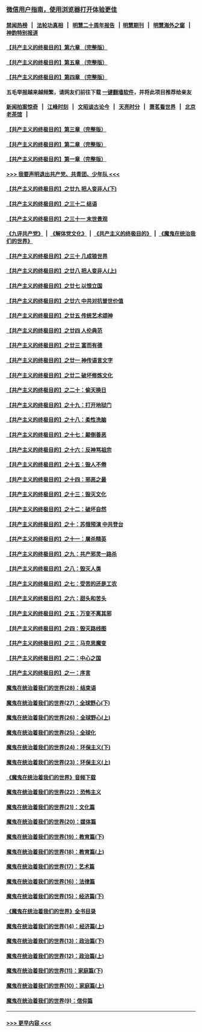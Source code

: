 ### [微信用户指南，使用浏览器打开体验更佳](https://github.com/gfw-breaker/banned-news1/blob/master/indexes/wechat-guide.md?t=0)
#### [禁闻热榜](热点新闻.md?t=0)  &nbsp;&nbsp;|&nbsp;&nbsp; [法轮功真相](https://github.com/gfw-breaker/truth/blob/master/README.md?t=0) &nbsp;&nbsp;|&nbsp;&nbsp; [明慧二十周年报告](https://github.com/gfw-breaker/mh-reports/blob/master/README.md?t=0) &nbsp;&nbsp;|&nbsp;&nbsp;[明慧期刊](https://github.com/gfw-breaker/mh-qikan) &nbsp;&nbsp;|&nbsp;&nbsp; [明慧海外之窗](https://github.com/gfw-breaker/mh-news/blob/master/README.md?t=0) &nbsp;&nbsp;|&nbsp;&nbsp; [神韵特别报道](https://github.com/gfw-breaker/mh-news/blob/master/shenyun.md?t=0)
#### [【共产主义的终极目的】第六章 （完整版）](../pages/nsc422/n11428913.md?t=02172244) 
#### [【共产主义的终极目的】第五章 （完整版）](../pages/nsc422/n11428912.md?t=02172244) 
#### [【共产主义的终极目的】第四章 （完整版）](../pages/nsc422/n11428907.md?t=02172244) 
#### 五毛举报越来越频繁，请网友们前往下载 [一键翻墙软件](https://github.com/gfw-breaker/ssr-accounts)，并将此项目推荐给亲友
#### [新闻拍案惊奇](https://github.com/gfw-breaker/banned-news1/blob/master/pages/link4.md) &nbsp;&nbsp;|&nbsp;&nbsp; [江峰时刻](https://github.com/gfw-breaker/banned-news1/blob/master/pages/link4.md) &nbsp;&nbsp;|&nbsp;&nbsp; [文昭谈古论今](https://github.com/gfw-breaker/banned-news1/blob/master/pages/link4.md) &nbsp;&nbsp;|&nbsp;&nbsp; [天亮时分](https://github.com/gfw-breaker/banned-news1/blob/master/pages/link4.md) &nbsp;&nbsp;|&nbsp;&nbsp; [萧茗看世界](https://github.com/gfw-breaker/banned-news1/blob/master/pages/link4.md) &nbsp;&nbsp;|&nbsp;&nbsp; [北京老茶馆](https://github.com/gfw-breaker/banned-news1/blob/master/pages/link4.md) &nbsp;&nbsp;|&nbsp;&nbsp; 
#### [【共产主义的终极目的】第三章（完整版）](../pages/nsc422/n11428848.md?t=02172244) 
#### [【共产主义的终极目的】第二章（完整版）](../pages/nsc422/n11428831.md?t=02172244) 
#### [【共产主义的终极目的】第一章（完整版）](../pages/nsc422/n11417651.md?t=02172244) 
#### [>>> 我要声明退出共产党、共青团、少年队 <<<](https://github.com/begood0513/goodnews/blob/master/quit/letter.md) 
#### [【共产主义的终极目的】之廿九 把人变非人(下)](../pages/nsc422/n11344140.md?t=02172244) 
#### [【共产主义的终极目的】之三十二 结语](../pages/nsc422/n11360535.md?t=02172244) 
#### [【共产主义的终极目的】之三十一 末世景观](../pages/nsc422/n11351129.md?t=02172244) 
#### [《九评共产党》](https://github.com/begood0513/9ping.md/blob/master/README.md) &nbsp;|&nbsp; [《解体党文化》](../../../../jtdwh.md/blob/master/README.md)  &nbsp;|&nbsp; [《共产主义的终极目的》](../../../../gczydzjmd.md/blob/master/README.md) &nbsp;|&nbsp; [《魔鬼在统治我们的世界》](../../../../mgztzwmdsj.md/blob/master/README.md) 
#### [【共产主义的终极目的】之三十 几成狼世界](../pages/nsc422/n11348280.md?t=02172244) 
#### [【共产主义的终极目的】之廿八 把人变非人(上)](../pages/nsc422/n11340492.md?t=02172244) 
#### [【共产主义的终极目的】之廿七 以恨立国](../pages/nsc422/n11336944.md?t=02172244) 
#### [【共产主义的终极目的】之廿六 中共对抗普世价值](../pages/nsc422/n11324785.md?t=02172244) 
#### [【共产主义的终极目的】之廿五 传统艺术颂神](../pages/nsc422/n11296396.md?t=02172244) 
#### [【共产主义的终极目的】之廿四 人伦典范](../pages/nsc422/n11296397.md?t=02172244) 
#### [【共产主义的终极目的】之廿三 富而有德](../pages/nsc422/n11283598.md?t=02172244) 
#### [【共产主义的终极目的】之廿一 神传语言文字](../pages/nsc422/n11263265.md?t=02172244) 
#### [【共产主义的终极目的】之廿二 破坏修炼文化](../pages/nsc422/n11245728.md?t=02172244) 
#### [【共产主义的终极目的】之二十：偷天换日](../pages/nsc422/n11238846.md?t=02172244) 
#### [【共产主义的终极目的】之十九：打开地狱门](../pages/nsc422/n11206376.md?t=02172244) 
#### [【共产主义的终极目的】之十八：柔性洗脑](../pages/nsc422/n11199994.md?t=02172244) 
#### [【共产主义的终极目的】之十七：颠倒善恶](../pages/nsc422/n11179782.md?t=02172244) 
#### [【共产主义的终极目的】之十六：反神骂祖宗](../pages/nsc422/n11166798.md?t=02172244) 
#### [【共产主义的终极目的】之十五：毁人不倦](../pages/nsc422/n11166792.md?t=02172244) 
#### [【共产主义的终极目的】之十四：邪恶之最](../pages/nsc422/n11150249.md?t=02172244) 
#### [【共产主义的终极目的】之十三：毁灭文化](../pages/nsc422/n11135227.md?t=02172244) 
#### [【共产主义的终极目的】之十二：破坏自然](../pages/nsc422/n11135214.md?t=02172244) 
#### [【共产主义的终极目的】之十：苏俄预演 中共登台](../pages/nsc422/n11118424.md?t=02172244) 
#### [【共产主义的终极目的】之十一：屠杀精英](../pages/nsc422/n11118442.md?t=02172244) 
#### [【共产主义的终极目的】之九：共产邪灵一路杀](../pages/nsc422/n11114139.md?t=02172244) 
#### [【共产主义的终极目的】之八：毁灭人类](../pages/nsc422/n11108503.md?t=02172244) 
#### [【共产主义的终极目的】之七：受苦的还是工农](../pages/nsc422/n11101809.md?t=02172244) 
#### [【共产主义的终极目的】之六：甜头和苦头](../pages/nsc422/n11096971.md?t=02172244) 
#### [【共产主义的终极目的】之五：万变不离其邪](../pages/nsc422/n11091285.md?t=02172244) 
#### [【共产主义的终极目的】之四：毁灭路线图](../pages/nsc422/n11086284.md?t=02172244) 
#### [【共产主义的终极目的】之三：马克思魔变](../pages/nsc422/n11061941.md?t=02172244) 
#### [【共产主义的终极目的】之二：中心之国](../pages/nsc422/n11047728.md?t=02172244) 
#### [【共产主义的终极目的】之一：序言](../pages/nsc422/n11086077.md?t=02172244) 
#### [魔鬼在统治着我们的世界(28)：结束语](../pages/nsc422/n10936246.md?t=02172244) 
#### [魔鬼在统治着我们的世界(27)：全球野心(下)](../pages/nsc422/n10928319.md?t=02172244) 
#### [魔鬼在统治着我们的世界(26)：全球野心(上)](../pages/nsc422/n10900318.md?t=02172244) 
#### [魔鬼在统治着我们的世界(25)：全球化](../pages/nsc422/n10788205.md?t=02172244) 
#### [魔鬼在统治着我们的世界(24)：环保主义(下)](../pages/nsc422/n10695307.md?t=02172244) 
#### [魔鬼在统治着我们的世界(23)：环保主义(上)](../pages/nsc422/n10688613.md?t=02172244) 
#### [《魔鬼在统治着我们的世界》音频下载](../pages/nsc422/n10635553.md?t=02172244) 
#### [魔鬼在统治着我们的世界(22)：恐怖主义](../pages/nsc422/n10614727.md?t=02172244) 
#### [魔鬼在统治着我们的世界(21)：文化篇](../pages/nsc422/n10597706.md?t=02172244) 
#### [魔鬼在统治着我们的世界(20)：媒体篇](../pages/nsc422/n10586579.md?t=02172244) 
#### [魔鬼在统治着我们的世界(19)：教育篇(下)](../pages/nsc422/n10564808.md?t=02172244) 
#### [魔鬼在统治着我们的世界(18)：教育篇(上)](../pages/nsc422/n10526970.md?t=02172244) 
#### [魔鬼在统治着我们的世界(17)：艺术篇](../pages/nsc422/n10499093.md?t=02172244) 
#### [魔鬼在统治着我们的世界(16)：法律篇](../pages/nsc422/n10485969.md?t=02172244) 
#### [魔鬼在统治着我们的世界(15)：经济篇(下)](../pages/nsc422/n10469975.md?t=02172244) 
#### [《魔鬼在统治着我们的世界》全书目录](../pages/nsc422/n10464261.md?t=02172244) 
#### [魔鬼在统治着我们的世界(14)：经济篇(上)](../pages/nsc422/n10457370.md?t=02172244) 
#### [魔鬼在统治着我们的世界(13)：政治篇(下)](../pages/nsc422/n10448270.md?t=02172244) 
#### [魔鬼在统治着我们的世界(12)：政治篇(上)](../pages/nsc422/n10444576.md?t=02172244) 
#### [魔鬼在统治着我们的世界(11)：家庭篇(下)](../pages/nsc422/n10440961.md?t=02172244) 
#### [魔鬼在统治着我们的世界(10)：家庭篇(上)](../pages/nsc422/n10435448.md?t=02172244) 
#### [魔鬼在统治着我们的世界(9)：信仰篇](../pages/nsc422/n10432159.md?t=02172244) 

----
#### [ >>> 更早内容 <<< ](../indexes/nsc422-earlier.md)

